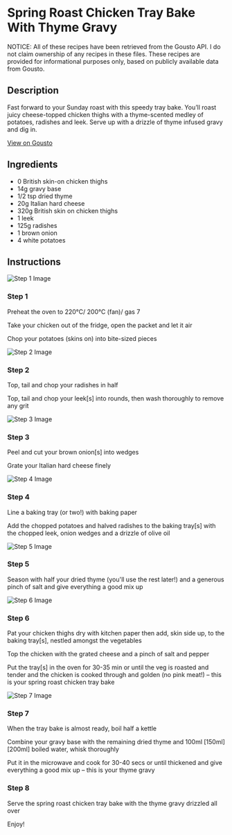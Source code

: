 # Spring Roast Chicken Tray Bake With Thyme Gravy

NOTICE: All of these recipes have been retrieved from the Gousto API. I do not claim ownership of any recipes in these files. These recipes are provided for informational purposes only, based on publicly available data from Gousto.

## Description

Fast forward to your Sunday roast with this speedy tray bake. You’ll roast juicy cheese-topped chicken thighs with a thyme-scented medley of potatoes, radishes and leek. Serve up with a drizzle of thyme infused gravy and dig in. 

[View on Gousto](https://www.gousto.co.uk/recipes/cookbook/spring-roast-chicken-tray-bake-with-caramelised-onion-gravy)

## Ingredients

- 0 British skin-on chicken thighs
- 14g gravy base
- 1/2 tsp dried thyme
- 20g Italian hard cheese
- 320g British skin on chicken thighs
- 1 leek
- 125g radishes
- 1 brown onion
- 4 white potatoes

## Instructions

![Step 1 Image](https://production-media.gousto.co.uk/cms/recipe-step-image/step-1-1712846960130-x200.jpg)

### Step 1

Preheat the oven to 220°C/ 200°C (fan)/ gas 7

Take your chicken out of the fridge, open the packet and let it air

Chop your potatoes (skins on) into bite-sized pieces

![Step 2 Image](https://production-media.gousto.co.uk/cms/recipe-step-image/step-2-1712846964783-x200.jpg)

### Step 2

Top, tail and chop your radishes in half

Top, tail and chop your leek[s] into rounds, then wash thoroughly to remove any grit

![Step 3 Image](https://production-media.gousto.co.uk/cms/recipe-step-image/step-3-1712846968636-x200.jpg)

### Step 3

Peel and cut your brown onion[s] into wedges

Grate your Italian hard cheese finely

![Step 4 Image](https://production-media.gousto.co.uk/cms/recipe-step-image/step-4-1712846972272-x200.jpg)

### Step 4

Line a baking tray (or two!) with baking paper

Add the chopped potatoes and halved radishes to the baking tray[s] with the chopped leek, onion wedges and a drizzle of olive oil

![Step 5 Image](https://production-media.gousto.co.uk/cms/recipe-step-image/step-5-1712846978378-x200.jpg)

### Step 5

Season with half your dried thyme (you'll use the rest later!) and a generous pinch of salt and give everything a good mix up

![Step 6 Image](https://production-media.gousto.co.uk/cms/recipe-step-image/step-6-1712846982056-x200.jpg)

### Step 6

Pat your chicken thighs dry with kitchen paper then add, skin side up, to the baking tray[s], nestled amongst the vegetables

Top the chicken with the grated cheese and a pinch of salt and pepper

Put the tray[s] in the oven for 30-35 min or until the veg is roasted and tender and the chicken is cooked through and golden (no pink meat!) – this is your spring roast chicken tray bake

![Step 7 Image](https://production-media.gousto.co.uk/cms/recipe-step-image/step-7-1712846985418-x200.jpg)

### Step 7

When the tray bake is almost ready, boil half a kettle

Combine your gravy base with the remaining dried thyme and 100ml <span class="text-purple">[150ml]</span><span class="text-danger"> [200ml] </span>boiled water, whisk thoroughly

Put it in the microwave and cook for 30-40 secs or until thickened and give everything a good mix up – this is your thyme gravy

### Step 8

Serve the spring roast chicken tray bake with the thyme gravy drizzled all over

Enjoy!

